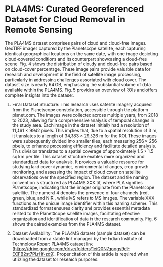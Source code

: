 # PLA4MS: Curated Georeferenced Dataset for Cloud Removal in Remote Sensing

The PLA4MS dataset comprises pairs of cloud and cloud-free images. GeoTIFF images captured by the Planetscope satellite, each capturing identical geographical locations on the same date, with one image depicting cloud-covered conditions and its counterpart showcasing a cloud-free scene. Fig. 4 shows the distribution of cloudy and cloud-free pairs based on cloud-cover percentage. These image pairs provide valuable data for research and development in the field of satellite image processing, particularly in addressing challenges associated with cloud cover. The dataset size is nearly 64 GB, emphasizing the substantial volume of data available within the PLA4MS. Fig. 5 provides an overview of ROIs and offers complete insights into the dataset. 


1) Final Dataset Structure: This research uses satellite imagery acquired from the Planetscope constellation, accessible through the platform planet.com. The images were collected across multiple years, from 2018 to 2023, allowing for a comprehensive analysis of temporal changes in the study area. Each image in the dataset initially had a resolution of 11,461 × 9942 pixels. This implies that, due to a spatial resolution of 3 m, it translates to a length of 34,383 × 29,826 m for the ROI. These images were subsequently divided into smaller tiles, each measuring 256 × 256 pixels, to enhance processing efficiency and facilitate detailed analysis. This division translates to a spatial coverage of approximately 1.5 × 1.5 sq km per tile. This dataset structure enables more organized and standardized data for analysis. It provides a valuable resource for studying land cover dynamics, environmental changes, crop growth monitoring, and assessing the impact of cloud cover on satellite observations over the specified region. The dataset and file naming convention is structured as PLA4MS.XXX.tif, where PLA signifies Planetscope, indicating that the images originate from the Planetscope satellite. The numeral 4 denotes the presence of four channels (red, green, blue, and NIR), while MS refers to MS images. The variable XXX functions as the unique image identifier within this naming scheme. This standardized format ensures clarity and provides essential metadata related to the PlanetScope satellite images, facilitating effective organization and identification of data in the research community. Fig. 6 shows the paired examples from the PLA4MS dataset.

2) Dataset Availability: The PLA4MS dataset (sample dataset) can be downloaded from a stable link managed by the Indian Institute of Technology Ropar: PLA4MS dataset link (https://drive.google.com/drive/folders/1eiQ0N7qoogs9e1-EOFB2st7PLrHf-zd9). Proper citation of this article is required when utilizing the dataset for research purposes.
